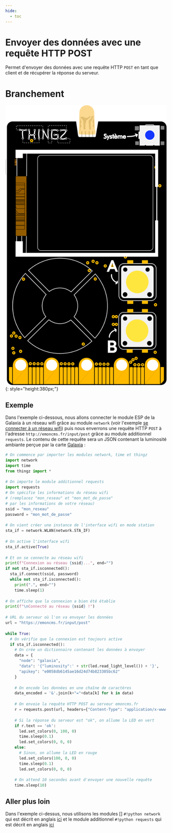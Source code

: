 ```yaml
---
hide:
  - toc
---
```


# Envoyer des données avec une requête HTTP POST
Permet d'envoyer des données avec une requête HTTP `POST` en tant que client et de récupérer la réponse du serveur.

# Branchement
![Carte Galaxia](../img/galaxia_board.svg){: style="height:380px;"}

## Exemple
Dans l'exemple ci-dessous, nous allons connecter le module ESP de la Galaxia à un réseau wifi grâce au module `network` (voir l'exemple [se connecter à un réseau wifi](./connecter_wifi_station.md)) puis nous enverrons une requête HTTP `POST` à l'adresse `http://emoncms.fr/input/post` grâce au module additionnel `requests`. Le contenu de cette requête sera un JSON contenant la luminosité ambiante perçue par la carte [Galaxia](../galaxia.md) :

```py
# On commence par importer les modules network, time et thingz
import network
import time
from thingz import *

# On importe le module additionnel requests
import requests
# On spécifie les informations du réseau wifi
# (remplacez "mon_reseau" et "mon_mot_de_passe" 
# par les informations de votre réseau)
ssid = "mon_reseau"
password = "mon_mot_de_passe"

# On vient créer une instance de l'interface wifi en mode station
sta_if = network.WLAN(network.STA_IF)

# On active l'interface wifi
sta_if.active(True)

# Et on se connecte au réseau wifi
print(f"Connexion au réseau {ssid}...", end="")
if not sta_if.isconnected():
  sta_if.connect(ssid, password)
  while not sta_if.isconnected():
    print(".", end="")
    time.sleep(1)

# On affiche que la connexion a bien été établie
print(f"\nConnecté au réseau {ssid} !")

# URL du serveur où l'on va envoyer les données
url = "https://emoncms.fr/input/post"

while True:
  # On vérifie que la connexion est toujours active
  if sta_if.isconnected():
    # On crée un dictionnaire contenant les données à envoyer
    data = {
      "node": "galaxia",
      "data": '{"luminosity":' + str(led.read_light_level()) + '}',
      "apikey": "e0058db6145ae16d24d74b823305bc62"
    }

    # On encode les données en une chaîne de caractères
    data_encoded = '&'.join(k+"="+data[k] for k in data)

    # On envoie la requête HTTP POST au serveur emoncms.fr
    r = requests.post(url, headers={"Content-Type": "application/x-www-form-urlencoded"}, data=data_encoded)

    # Si la réponse du serveur est "ok", on allume la LED en vert
    if r.text == 'ok':
      led.set_colors(0, 100, 0)
      time.sleep(0.1)
      led.set_colors(0, 0, 0)
    else:
      # Sinon, on allume la LED en rouge
      led.set_colors(100, 0, 0)
      time.sleep(0.1)
      led.set_colors(0, 0, 0)

    # On attend 10 secondes avant d'envoyer une nouvelle requête
    time.sleep(10)
```

## Aller plus loin
Dans l'exemple ci-dessus, nous utilisons les modules [] `#!python network` qui est décrit en anglais [ici](https://docs.micropython.org/en/v1.12/library/network.html#module-network) et le module additionnel `#!python requests` qui est décrit en anglais [ici](https://docs.micropython.org/en/latest/esp8266/tutorial/requests.html)